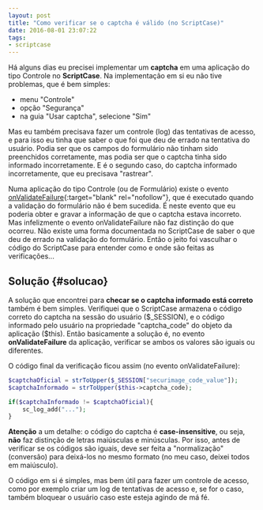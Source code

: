 ```yaml
---
layout: post
title: "Como verificar se o captcha é válido (no ScriptCase)"
date: 2016-08-01 23:07:22
tags:
- scriptcase
---
```


Há alguns dias eu precisei implementar um **captcha** em uma aplicação do tipo Controle no **ScriptCase**. Na implementação em si eu não tive problemas, que é bem simples: 

* menu "Controle"
* opção "Segurança"
* na guia "Usar captcha", selecione "Sim"

Mas eu também precisava fazer um controle (log) das tentativas de acesso, e para isso eu tinha que saber o que foi que deu de errado na tentativa do usuário. Podia ser que os campos do formulário não tinham sido preenchidos corretamente, mas podia ser que o captcha tinha sido informado incorretamente. E é o segundo caso, do captcha informado incorretamente, que eu precisava "rastrear".

Numa aplicação do tipo Controle (ou de Formulário) existe o evento [onValidateFailure](http://www.scriptcase.com.br/docs/pt_br/v81/manual_mp.htm#aplicacoes-de-formularios/formularios/eventos/eventos){:target="blank" rel="nofollow"}, que é executado quando a validação do formulário não é bem sucedida. É neste evento que eu poderia obter e gravar a informação de que o captcha estava incorreto. Mas infelizmente o evento onValidateFailure não faz distinção do que ocorreu. Não existe uma forma documentada no ScriptCase de saber o que deu de errado na validação do formulário. Então o jeito foi vasculhar o código do ScriptCase para entender como e onde são feitas as verificações...

## Solução {#solucao}

A solução que encontrei para **checar se o captcha informado está correto** também é bem simples. Verifiquei que o ScriptCase armazena o código correto do captcha na sessão do usuário ($_SESSION), e o código informado pelo usuário na propriedade "captcha_code" do objeto da aplicação ($this). Então basicamente a solução é, no evento **onValidateFailure** da aplicação, verificar se ambos os valores são iguais ou diferentes.

O código final da verificação ficou assim (no evento onValidateFailure):

```php
$captchaOficial = strToUpper($_SESSION["securimage_code_value"]);
$captchaInformado = strToUpper($this->captcha_code);

if($captchaInformado != $captchaOficial){
	sc_log_add("...");
}
```

**Atenção** a um detalhe: o código do captcha é **case-insensitive**, ou seja, **não** faz distinção de letras maiúsculas e minúsculas. Por isso, antes de verificar se os códigos são iguais, deve ser feita a "normalização" (conversão) para deixá-los no mesmo formato (no meu caso, deixei todos em maiúsculo).

O código em si é simples, mas bem útil para fazer um controle de acesso, como por exemplo criar um log de tentativas de acesso e, se for o caso, também bloquear o usuário caso este esteja agindo de má fé.
